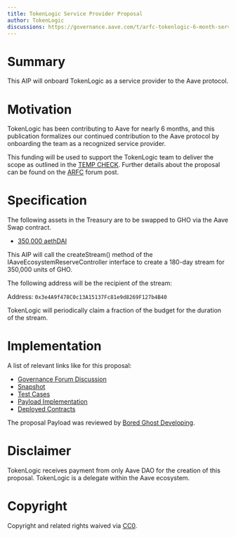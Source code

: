```yaml
---
title: TokenLogic Service Provider Proposal 
author: TokenLogic
discussions: https://governance.aave.com/t/arfc-tokenlogic-6-month-service-provider-proposal/14793 
---
```


# Summary

This AIP will onboard TokenLogic as a service provider to the Aave protocol.

# Motivation

TokenLogic has been contributing to Aave for nearly 6 months, and this publication formalizes our continued contribution to the Aave protocol by onboarding the team as a recognized service provider.

This funding will be used to support the TokenLogic team to deliver the scope as outlined in the [TEMP CHECK](https://snapshot.org/#/aave.eth/proposal/0x05636d75aae6e99be9c79a6337603f69213d34c3cf0b518842aa994f2ec790bf). Further details about the proposal can be found on the [ARFC](https://governance.aave.com/t/arfc-tokenlogic-6-month-service-provider-proposal/14793) forum post. 

# Specification

The following assets in the Treasury are to be swapped to GHO via the Aave Swap contract.

* [350,000 aethDAI](https://etherscan.io/token/0x018008bfb33d285247a21d44e50697654f754e63?a=0x464C71f6c2F760DdA6093dCB91C24c39e5d6e18c)

This AIP will call the createStream() method of the IAaveEcosystemReserveController interface to create a 180-day stream for 350,000 units of GHO.

The following address will be the recipient of the stream:

Address: `0x3e4A9f478C0c13A15137Fc81e9d8269F127b4B40`

TokenLogic will periodically claim a fraction of the budget for the duration of the stream.

# Implementation

A list of relevant links like for this proposal:

* [Governance Forum Discussion](https://governance.aave.com/t/arfc-tokenlogic-6-month-service-provider-proposal/14793)
* [Snapshot](https://snapshot.org/#/aave.eth/proposal/0x272af88d9639fd246943630d7ad053cea73db9d6b5bfeca222d9a8906991168b)
* [Test Cases](https://github.com/bgd-labs/aave-proposals/tree/main/src/TokenLogicFunding_20230919/TokenLogicFunding_20230919.t.sol)
* [Payload Implementation](https://github.com/bgd-labs/aave-proposals/tree/main/src/TokenLogicFunding_20230919/TokenLogicFunding_20230919.sol)
* [Deployed Contracts](TODO)

The proposal Payload was reviewed by [Bored Ghost Developing](https://bgdlabs.com/).

# Disclaimer

TokenLogic receives payment from only Aave DAO for the creation of this proposal. TokenLogic is a delegate within the Aave ecosystem.

# Copyright

Copyright and related rights waived via [CC0](https://creativecommons.org/publicdomain/zero/1.0/).
